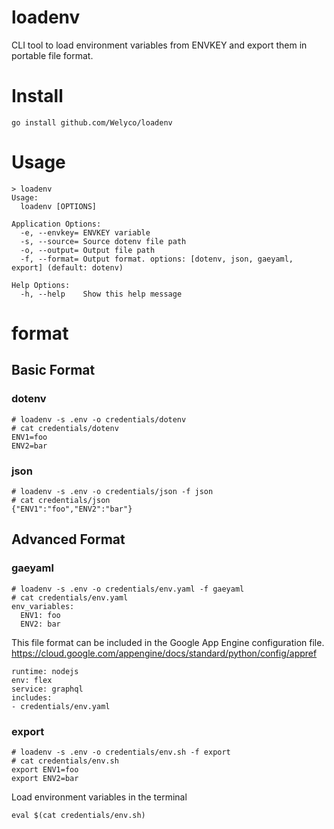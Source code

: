 # loadenv

CLI tool to load environment variables from ENVKEY and export them in portable file format.

# Install

```
go install github.com/Welyco/loadenv
```

# Usage

```
> loadenv
Usage:
  loadenv [OPTIONS]

Application Options:
  -e, --envkey= ENVKEY variable
  -s, --source= Source dotenv file path
  -o, --output= Output file path
  -f, --format= Output format. options: [dotenv, json, gaeyaml, export] (default: dotenv)

Help Options:
  -h, --help    Show this help message
```

# format

## Basic Format

### dotenv

```
# loadenv -s .env -o credentials/dotenv
# cat credentials/dotenv
ENV1=foo
ENV2=bar
```

### json

```
# loadenv -s .env -o credentials/json -f json
# cat credentials/json
{"ENV1":"foo","ENV2":"bar"}
```

## Advanced Format

### gaeyaml

```
# loadenv -s .env -o credentials/env.yaml -f gaeyaml
# cat credentials/env.yaml
env_variables:
  ENV1: foo
  ENV2: bar
```

This file format can be included in the Google App Engine configuration file.
https://cloud.google.com/appengine/docs/standard/python/config/appref

```
runtime: nodejs
env: flex
service: graphql
includes:
- credentials/env.yaml
```

### export

```
# loadenv -s .env -o credentials/env.sh -f export
# cat credentials/env.sh
export ENV1=foo
export ENV2=bar
```

Load environment variables in the terminal
```
eval $(cat credentials/env.sh)
```
